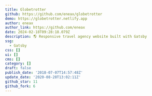 ```yaml
---
title: Globetrotter
github: https://github.com/eneax/globetrotter
demo: https://globetrotter.netlify.app
author: eneax
author_link: https://github.com/eneax
date: 2024-02-18T09:28:18.079Z
description: 🌎 Responsive travel agency website built with Gatsby
ssg:
  - Gatsby
css: []
ui: []
cms: []
category: []
draft: false
publish_date: '2018-07-07T14:57:48Z'
update_date: '2020-08-28T13:02:11Z'
github_star: 11
github_fork: 6
---
```

